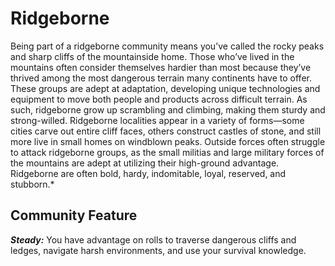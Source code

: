 # Ridgeborne

Being part of a ridgeborne community means you’ve called the rocky peaks and sharp cliffs of the mountainside home. Those who’ve lived in the mountains often consider themselves hardier than most because they’ve thrived among the most dangerous terrain many continents have to offer. These groups are adept at adaptation, developing unique technologies and equipment to move both people and products across difficult terrain. As such, ridgeborne grow up scrambling and climbing, making them sturdy and strong-willed. Ridgeborne localities appear in a variety of forms—some cities carve out entire cliff faces, others construct castles of stone, and still more live in small homes on windblown peaks. Outside forces often struggle to attack ridgeborne groups, as the small militias and large military forces of the mountains are adept at utilizing their high-ground advantage.
Ridgeborne are often bold, hardy, indomitable, loyal, reserved, and stubborn.*

## Community Feature

***Steady:*** You have advantage on rolls to traverse dangerous cliffs and ledges, navigate harsh environments, and use your survival knowledge.
